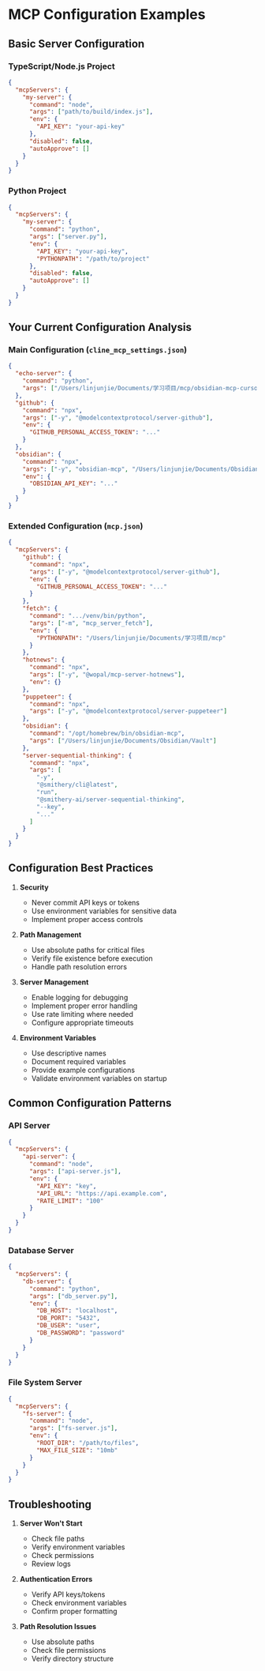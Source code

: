 # MCP Configuration Examples

## Basic Server Configuration

### TypeScript/Node.js Project

```json
{
  "mcpServers": {
    "my-server": {
      "command": "node",
      "args": ["path/to/build/index.js"],
      "env": {
        "API_KEY": "your-api-key"
      },
      "disabled": false,
      "autoApprove": []
    }
  }
}
```

### Python Project

```json
{
  "mcpServers": {
    "my-server": {
      "command": "python",
      "args": ["server.py"],
      "env": {
        "API_KEY": "your-api-key",
        "PYTHONPATH": "/path/to/project"
      },
      "disabled": false,
      "autoApprove": []
    }
  }
}
```

## Your Current Configuration Analysis

### Main Configuration (`cline_mcp_settings.json`)

```json
{
  "echo-server": {
    "command": "python",
    "args": ["/Users/linjunjie/Documents/学习项目/mcp/obsidian-mcp-cursor/src/server/server.py"]
  },
  "github": {
    "command": "npx",
    "args": ["-y", "@modelcontextprotocol/server-github"],
    "env": {
      "GITHUB_PERSONAL_ACCESS_TOKEN": "..."
    }
  },
  "obsidian": {
    "command": "npx",
    "args": ["-y", "obsidian-mcp", "/Users/linjunjie/Documents/Obsidian"],
    "env": {
      "OBSIDIAN_API_KEY": "..."
    }
  }
}
```

### Extended Configuration (`mcp.json`)

```json
{
  "mcpServers": {
    "github": {
      "command": "npx",
      "args": ["-y", "@modelcontextprotocol/server-github"],
      "env": {
        "GITHUB_PERSONAL_ACCESS_TOKEN": "..."
      }
    },
    "fetch": {
      "command": ".../venv/bin/python",
      "args": ["-m", "mcp_server_fetch"],
      "env": {
        "PYTHONPATH": "/Users/linjunjie/Documents/学习项目/mcp"
      }
    },
    "hotnews": {
      "command": "npx",
      "args": ["-y", "@wopal/mcp-server-hotnews"],
      "env": {}
    },
    "puppeteer": {
      "command": "npx",
      "args": ["-y", "@modelcontextprotocol/server-puppeteer"]
    },
    "obsidian": {
      "command": "/opt/homebrew/bin/obsidian-mcp",
      "args": ["/Users/linjunjie/Documents/Obsidian/Vault"]
    },
    "server-sequential-thinking": {
      "command": "npx",
      "args": [
        "-y",
        "@smithery/cli@latest",
        "run",
        "@smithery-ai/server-sequential-thinking",
        "--key",
        "..."
      ]
    }
  }
}
```

## Configuration Best Practices

1. **Security**
   - Never commit API keys or tokens
   - Use environment variables for sensitive data
   - Implement proper access controls

2. **Path Management**
   - Use absolute paths for critical files
   - Verify file existence before execution
   - Handle path resolution errors

3. **Server Management**
   - Enable logging for debugging
   - Implement proper error handling
   - Use rate limiting where needed
   - Configure appropriate timeouts

4. **Environment Variables**
   - Use descriptive names
   - Document required variables
   - Provide example configurations
   - Validate environment variables on startup

## Common Configuration Patterns

### API Server

```json
{
  "mcpServers": {
    "api-server": {
      "command": "node",
      "args": ["api-server.js"],
      "env": {
        "API_KEY": "key",
        "API_URL": "https://api.example.com",
        "RATE_LIMIT": "100"
      }
    }
  }
}
```

### Database Server

```json
{
  "mcpServers": {
    "db-server": {
      "command": "python",
      "args": ["db_server.py"],
      "env": {
        "DB_HOST": "localhost",
        "DB_PORT": "5432",
        "DB_USER": "user",
        "DB_PASSWORD": "password"
      }
    }
  }
}
```

### File System Server

```json
{
  "mcpServers": {
    "fs-server": {
      "command": "node",
      "args": ["fs-server.js"],
      "env": {
        "ROOT_DIR": "/path/to/files",
        "MAX_FILE_SIZE": "10mb"
      }
    }
  }
}
```

## Troubleshooting

1. **Server Won't Start**
   - Check file paths
   - Verify environment variables
   - Check permissions
   - Review logs

2. **Authentication Errors**
   - Verify API keys/tokens
   - Check environment variables
   - Confirm proper formatting

3. **Path Resolution Issues**
   - Use absolute paths
   - Check file permissions
   - Verify directory structure